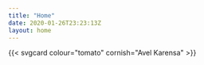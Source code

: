 ```yaml
---
title: "Home"
date: 2020-01-26T23:23:13Z
layout: home
---
```



{{< svgcard 
    colour="tomato" 
    cornish="Avel Karensa" >}}